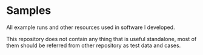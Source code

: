 # Samples
All example runs and other resources used in software I developed.

This repository does not contain any thing that is useful standalone, most of them should be referred from other repository as test data and cases.
